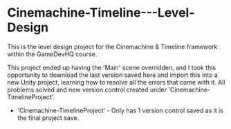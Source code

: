 # Cinemachine-Timeline---Level-Design
This is the level design project for the Cinemachine &amp; Timeline framework within the GameDevHQ course.

This project ended up having the 'Main' scene overridden, and I took this opportunity to download the last version saved here and import this into a new Unity project,
learning how to resolve all the errors that come with it. All problems solved and new version control created under 'Cinemachine-TimelineProject'.
  - 'Cinemachine-TimelineProject' - Only has 1 version control saved as it is the final project save.
